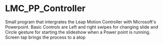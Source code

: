 LMC_PP_Controller
=================

Small program that intergrates the Leap Motion Controller with Microsoft's Powerpoint. Basic Controls are Left and right swipes for changing slide and Circle gesture for starting the slideshow when a Power point is running. Screen tap brings the process to a atop
